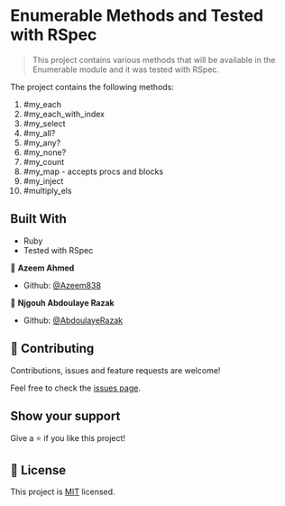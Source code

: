 # Enumerable Methods and Tested with RSpec

> This project contains various methods that will be available in the Enumerable module and it was tested with RSpec.

The project contains the following methods:

1. #my_each
2. #my_each_with_index
3. #my_select
4. #my_all?
5. #my_any?
6. #my_none?
7. #my_count
8. #my_map - accepts procs and blocks
9. #my_inject
10. #multiply_els

## Built With

- Ruby
- Tested with RSpec

👤 **Azeem Ahmed**

- Github: [@Azeem838](https://github.com/Azeem838)

👤 **Njgouh Abdoulaye Razak**

- Github: [@AbdoulayeRazak](https://github.com/Abdoulaye-Thespy)

## 🤝 Contributing

Contributions, issues and feature requests are welcome!

Feel free to check the [issues page](https://github.com/Azeem838/ruby-creating-enumerables/issues).

## Show your support

Give a ⭐️ if you like this project!

## 📝 License

This project is [MIT](lic.url) licensed.
